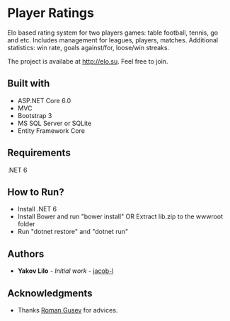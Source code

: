 # Player Ratings

Elo based rating system for two players games: table football, tennis, go and etc. Includes management for leagues, players, matches. Additional statistics: win rate, goals against/for, loose/win streaks.

The project is availabe at <a href="http://elo.su">http://elo.su</a>. Feel free to join.

## Built with

* ASP.NET Core 6.0
* MVC
* Bootstrap 3
* MS SQL Server or SQLite
* Entity Framework Core

## Requirements

.NET 6

## How to Run?
* Install .NET 6
* Install Bower and run "bower install" OR Extract lib.zip to the wwwroot folder
* Run "dotnet restore" and "dotnet run"

## Authors

* **Yakov Lilo** - *Initial work* - [jacob-l](https://github.com/jacob-l)

## Acknowledgments

* Thanks [Roman Gusev](https://github.com/102) for advices.


